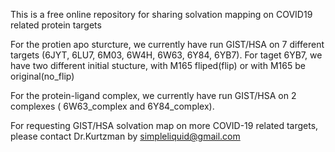 
This is a free online repository for sharing solvation mapping on COVID19 related protein targets

For the protien apo sturcture, we currently have run GIST/HSA on 7 different targets (6JYT, 6LU7, 6M03, 6W4H, 6W63, 6Y84, 6YB7). For taget 6YB7, we have two different initial stucture, with M165 fliped(flip) or with M165 be original(no_flip)

For the protein-ligand complex, we currently have run GIST/HSA on 2 complexes ( 6W63_complex and 6Y84_complex).


For requesting GIST/HSA solvation map on more COVID-19 related targets, please contact Dr.Kurtzman by simpleliquid@gmail.com
